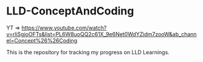 # LLD-ConceptAndCoding
YT => https://www.youtube.com/watch?v=rliSgjoOFTs&list=PL6W8uoQQ2c61X_9e6Net0WdYZidm7zooW&ab_channel=Concept%26%26Coding

This is the repository for tracking my progress on LLD Learnings.